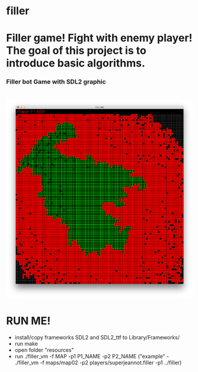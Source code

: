 # filler
Filler game! Fight with enemy player! 
The goal of this project is to introduce basic algorithms.
=============
### Filler bot Game with SDL2 graphic
![alt text](https://github.com/TheDigitalBug/filler/blob/master/logo.png)
=============
# RUN ME!

  - install/copy frameworks SDL2 and SDL2_ttf to Library/Frameworks/
  - run make
  - open folder "resources" 
  - run ./filler_vm -f MAP -p1 P1_NAME -p2 P2_NAME 
  ("example" - ./filler_vm -f maps/map02 -p2 players/superjeannot.filler -p1 ../filler)
  
  
